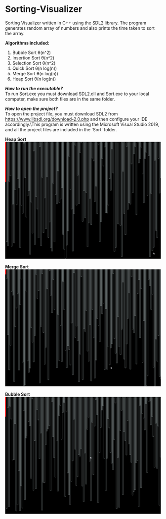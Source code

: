 # Sorting-Visualizer
Sorting Visualizer written in C++ using the SDL2 library. The program generates random array of numbers and also prints the time taken to sort the array.

**Algorithms included:**
1. Bubble Sort              θ(n^2)
2. Insertion Sort           θ(n^2)
3. Selection Sort           θ(n^2)
4. Quick Sort               θ(n log(n))
5. Merge Sort               θ(n log(n))
6. Heap Sort                θ(n log(n))


***How to run the executable?***\
To run Sort.exe you must download SDL2.dll and Sort.exe to your local computer, make sure both files are in the same folder.

***How to open the project?***\
To open the project file, you must download SDL2 from https://www.libsdl.org/download-2.0.php and then configure your IDE accordingly.\This program is written using the Microsoft Visual Studio 2019, and all the project files are included in the 'Sort' folder.

**Heap Sort**
![](heapsort.gif)

**Merge Sort**
![](mergesort.gif)

**Bubble Sort**
![](bubblesort.gif)
